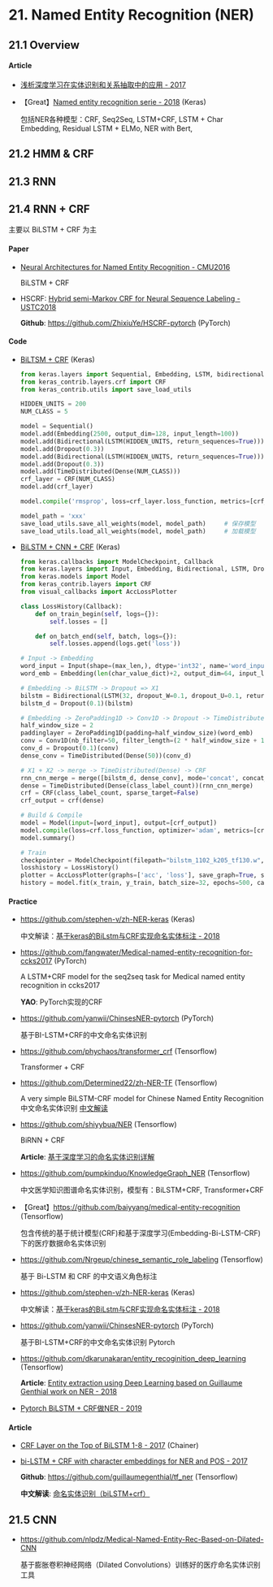 

# 21. Named Entity Recognition (NER)

## 21.1 Overview


#### Article

- [浅析深度学习在实体识别和关系抽取中的应用 - 2017](https://blog.csdn.net/u013709270/article/details/78944538)

- 【Great】[Named entity recognition serie - 2018](https://www.depends-on-the-definition.com/introduction-named-entity-recognition-python/) (Keras)

    包括NER各种模型：CRF, Seq2Seq, LSTM+CRF, LSTM + Char Embedding, Residual LSTM + ELMo, NER with Bert, 


## 21.2 HMM & CRF

## 21.3 RNN

## 21.4 RNN + CRF

主要以 BiLSTM + CRF 为主

#### Paper

- [Neural Architectures for Named Entity Recognition - CMU2016](https://arxiv.org/abs/1603.01360)

    BiLSTM + CRF

- HSCRF:  [Hybrid semi-Markov CRF for Neural Sequence Labeling - USTC2018](https://arxiv.org/abs/1805.03838)

    **Github**: <https://github.com/ZhixiuYe/HSCRF-pytorch> (PyTorch)


#### Code

- [BiLTSM + CRF](http://www.voidcn.com/article/p-pykfinyn-bro.html) (Keras)

    ```python
    from keras.layers import Sequential, Embedding, LSTM, bidirectional, Dropout, TimeDistributed, Dense
    from keras_contrib.layers.crf import CRF
    from keras_contrib.utils import save_load_utils

    HIDDEN_UNITS = 200
    NUM_CLASS = 5
 
    model = Sequential()
    model.add(Embedding(2500, output_dim=128, input_length=100))
    model.add(Bidirectional(LSTM(HIDDEN_UNITS, return_sequences=True)))
    model.add(Dropout(0.3))
    model.add(Bidirectional(LSTM(HIDDEN_UNITS, return_sequences=True)))
    model.add(Dropout(0.3))
    model.add(TimeDistributed(Dense(NUM_CLASS)))
    crf_layer = CRF(NUM_CLASS)
    model.add(crf_layer)

    model.compile('rmsprop', loss=crf_layer.loss_function, metrics=[crf_layer.accuracy])

    model_path = 'xxx'
    save_load_utils.save_all_weights(model, model_path)     # 保存模型
    save_load_utils.load_all_weights(model, model_path)     # 加载模型
    ```

- [BiLSTM + CNN + CRF](https://blog.csdn.net/xinfeng2005/article/details/78485748) (Keras)

    ```python
    from keras.callbacks import ModelCheckpoint, Callback
    from keras.layers import Input, Embedding, Bidirectional, LSTM, Dropout, ZeroPadding1D, Conv1D, TimeDistributed, Dense
    from keras.models import Model
    from keras_contrib.layers import CRF
    from visual_callbacks import AccLossPlotter

    class LossHistory(Callback):
        def on_train_begin(self, logs={}):
            self.losses = []

        def on_batch_end(self, batch, logs={}):
            self.losses.append(logs.get('loss'))

    # Input -> Embedding
    word_input = Input(shape=(max_len,), dtype='int32', name='word_input')
    word_emb = Embedding(len(char_value_dict)+2, output_dim=64, input_length=max_len, dropout=0.2, name='word_emb')(word_input)

    # Embedding -> BiLSTM -> Dropout => X1
    bilstm = Bidirectional(LSTM(32, dropout_W=0.1, dropout_U=0.1, return_sequences=True))(word_emb)
    bilstm_d = Dropout(0.1)(bilstm)

    # Embedding -> ZeroPadding1D -> Conv1D -> Dropout -> TimeDistributed(Dense) => X2
    half_window_size = 2
    paddinglayer = ZeroPadding1D(padding=half_window_size)(word_emb)
    conv = Conv1D(nb_filter=50, filter_length=(2 * half_window_size + 1), border_mode='valid')(paddinglayer)
    conv_d = Dropout(0.1)(conv)
    dense_conv = TimeDistributed(Dense(50))(conv_d)

    # X1 + X2 -> merge -> TimeDistributed(Dense) -> CRF
    rnn_cnn_merge = merge([bilstm_d, dense_conv], mode='concat', concat_axis=2)     # merge??? concatenate?
    dense = TimeDistributed(Dense(class_label_count))(rnn_cnn_merge)
    crf = CRF(class_label_count, sparse_target=False)
    crf_output = crf(dense)

    # Build & Compile
    model = Model(input=[word_input], output=[crf_output])
    model.compile(loss=crf.loss_function, optimizer='adam', metrics=[crf.accuracy])
    model.summary()

    # Train
    checkpointer = ModelCheckpoint(filepath="bilstm_1102_k205_tf130.w", verbose=0, save_best_only=True, save_weights_only=True)
    losshistory = LossHistory()
    plotter = AccLossPlotter(graphs=['acc', 'loss'], save_graph=True, save_graph_path=sys.path[0])
    history = model.fit(x_train, y_train, batch_size=32, epochs=500, callbacks=[checkpointer, losshistory, plotter], verbose=1, validation_split=0.1)
    ```


#### Practice

- <https://github.com/stephen-v/zh-NER-keras> (Keras)

    中文解读：[基于keras的BiLstm与CRF实现命名实体标注 - 2018](https://www.cnblogs.com/vipyoumay/p/ner-chinese-keras.html)

- <https://github.com/fangwater/Medical-named-entity-recognition-for-ccks2017> (PyTorch)

    A LSTM+CRF model for the seq2seq task for Medical named entity recognition in ccks2017

    **YAO**: PyTorch实现的CRF

- <https://github.com/yanwii/ChinsesNER-pytorch> (PyTorch)

    基于BI-LSTM+CRF的中文命名实体识别

- <https://github.com/phychaos/transformer_crf> (Tensorflow)

    Transformer + CRF

- <https://github.com/Determined22/zh-NER-TF> (Tensorflow)

    A very simple BiLSTM-CRF model for Chinese Named Entity Recognition 中文命名实体识别  [中文解读](https://blog.csdn.net/liangjiubujiu/article/details/79674606)
    
- <https://github.com/shiyybua/NER> (Tensorflow)

    BiRNN + CRF

    **Article**: [基于深度学习的命名实体识别详解](https://zhuanlan.zhihu.com/p/29412214)

- <https://github.com/pumpkinduo/KnowledgeGraph_NER> (Tensorflow)

    中文医学知识图谱命名实体识别，模型有：BiLSTM+CRF, Transformer+CRF

- 【Great】<https://github.com/baiyyang/medical-entity-recognition> (Tensorflow)

    包含传统的基于统计模型(CRF)和基于深度学习(Embedding-Bi-LSTM-CRF)下的医疗数据命名实体识别

- <https://github.com/Nrgeup/chinese_semantic_role_labeling> (Tensorflow)

    基于 Bi-LSTM 和 CRF 的中文语义角色标注

- <https://github.com/stephen-v/zh-NER-keras> (Keras)

    中文解读：[基于keras的BiLstm与CRF实现命名实体标注 - 2018](https://www.cnblogs.com/vipyoumay/p/ner-chinese-keras.html)

- <https://github.com/yanwii/ChinsesNER-pytorch> (PyTorch)

    基于BI-LSTM+CRF的中文命名实体识别 Pytorch

- <https://github.com/dkarunakaran/entity_recoginition_deep_learning> (Tensorflow)

    **Article**: [Entity extraction using Deep Learning based on Guillaume Genthial work on NER - 2018](https://medium.com/intro-to-artificial-intelligence/entity-extraction-using-deep-learning-8014acac6bb8)

- [Pytorch BiLSTM + CRF做NER - 2019](https://zhuanlan.zhihu.com/p/59845590)


#### Article

- [CRF Layer on the Top of BiLSTM 1-8 - 2017](https://github.com/createmomo/CRF-Layer-on-the-Top-of-BiLSTM) (Chainer)

- [bi-LSTM + CRF with character embeddings for NER and POS - 2017](https://guillaumegenthial.github.io/sequence-tagging-with-tensorflow.html)
    
    **Github**: <https://github.com/guillaumegenthial/tf_ner> (Tensorflow)

    **中文解读**: [命名实体识别（biLSTM+crf）](https://blog.csdn.net/xxzhix/article/details/81514040)


## 21.5 CNN

- <https://github.com/nlpdz/Medical-Named-Entity-Rec-Based-on-Dilated-CNN>

    基于膨胀卷积神经网络（Dilated Convolutions）训练好的医疗命名实体识别工具
